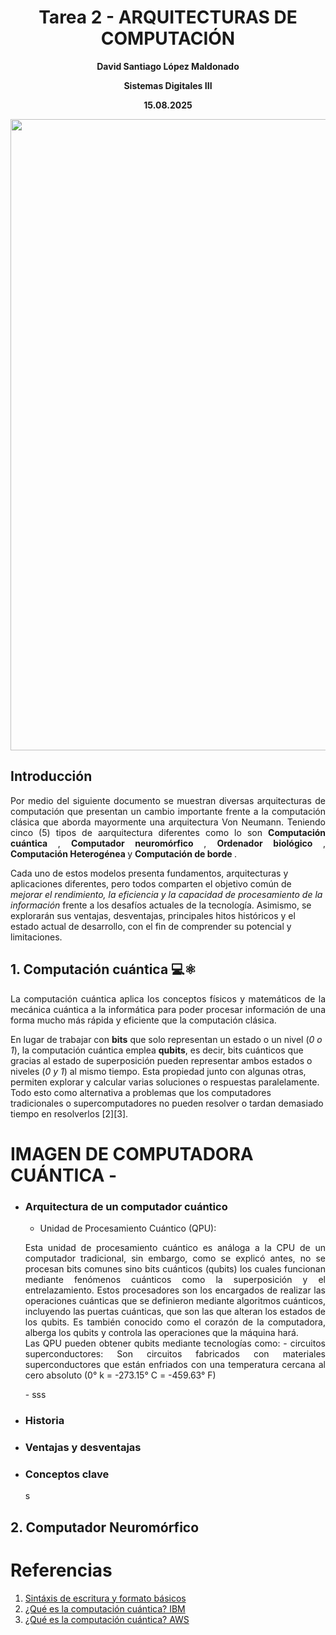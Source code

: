 <H1 align = "center"> Tarea 2 - ARQUITECTURAS DE COMPUTACIÓN </H1>

<P align = "center">
  <strong> David Santiago López Maldonado </strong></P>
 <P align = "center">
   <strong> Sistemas Digitales III </strong></P>
 <P align = "center">
   <strong> 15.08.2025 </strong></P>


  <img src="https://media1.giphy.com/media/v1.Y2lkPTc5MGI3NjExb2ZmZmR3Zm5jZmJ0MzBpODEwbW4wM3ltZHBuaWV6YWY2YTluMm1oeSZlcD12MV9pbnRlcm5hbF9naWZfYnlfaWQmY3Q9Zw/fdOA43sHFE6Pu/giphy.gif" width="1010"/>
</div>

## Introducción
<P align = "justify">
  Por medio del siguiente documento se muestran diversas arquitecturas de computación que presentan un cambio importante frente a la computación clásica que aborda mayormente una arquitectura Von Neumann. Teniendo cinco (5) tipos de aarquitectura diferentes como lo son <strong> Computación cuántica </strong>, <strong> Computador neuromórfico </strong>, <strong> Ordenador biológico </strong>, <strong> Computación Heterogénea </strong> y <strong> Computación de borde </strong>.

  Cada uno de estos modelos presenta fundamentos, arquitecturas y aplicaciones diferentes, pero todos comparten el objetivo común de <em>mejorar el rendimiento, la eficiencia y la capacidad de procesamiento de la información</em> frente a los desafíos actuales de la tecnología. Asimismo, se explorarán sus ventajas, desventajas, principales hitos históricos y el estado actual de desarrollo, con el fin de comprender su potencial y limitaciones.

</P>

## 1. Computación cuántica 💻⚛️
<p align = "justify">
  La computación cuántica aplica los conceptos físicos y matemáticos de la mecánica cuántica a la informática para poder procesar información de una forma mucho más rápida y eficiente que la computación clásica.<br/>
  
  En lugar de trabajar con **bits** que solo representan un estado o un nivel (_0 o 1_), la computación cuántica emplea **qubits**, es decir, bits cuánticos que gracias al estado de superposición pueden representar ambos estados o niveles (_0 y 1_) al mismo tiempo. Esta propiedad junto con algunas otras, permiten explorar y calcular varias soluciones o respuestas paralelamente. Todo esto como alternativa a problemas que los computadores tradicionales o supercomputadores no pueden resolver o tardan demasiado tiempo en resolverlos [2][3].

   # IMAGEN DE COMPUTADORA CUÁNTICA -
  
  </p>
  
  - ### Arquitectura de un computador cuántico
    - Unidad de Procesamiento Cuántico (QPU):
    <p align = "justify">
      Esta unidad de procesamiento cuántico es análoga a la CPU de un computador tradicional, sin embargo, como se explicó antes, no se procesan bits comunes sino bits cuánticos (qubits) los cuales funcionan mediante fenómenos cuánticos como la superposición y el entrelazamiento. Estos procesadores son los encargados de realizar las operaciones cuánticas que se definieron mediante algoritmos cuánticos, incluyendo las puertas cuánticas, que son las que alteran los estados de los qubits. Es también conocido como el corazón de la computadora, alberga los qubits y controla las operaciones que la máquina hará.<br/>
      Las QPU pueden obtener qubits mediante tecnologías como:
      - circuitos superconductores: Son circuitos fabricados con materiales superconductores que están enfriados con una temperatura cercana al cero absoluto (0° k = -273.15° C = -459.63° F) 
      
    </p>
    - sss
          
  - ### Historia
    
  - ### Ventajas y desventajas
    
  - ### Conceptos clave
    s
## 2. Computador Neuromórfico


# Referencias
1. [Sintáxis de escritura y formato básicos](https://docs.github.com/es/get-started/writing-on-github/getting-started-with-writing-and-formatting-on-github/basic-writing-and-formatting-syntax)
2. [¿Qué es la computación cuántica? IBM](https://www.ibm.com/es-es/topics/quantum-computing)
3. [¿Qué es la computación cuántica? AWS](https://aws.amazon.com/es/what-is/quantum-computing/)
